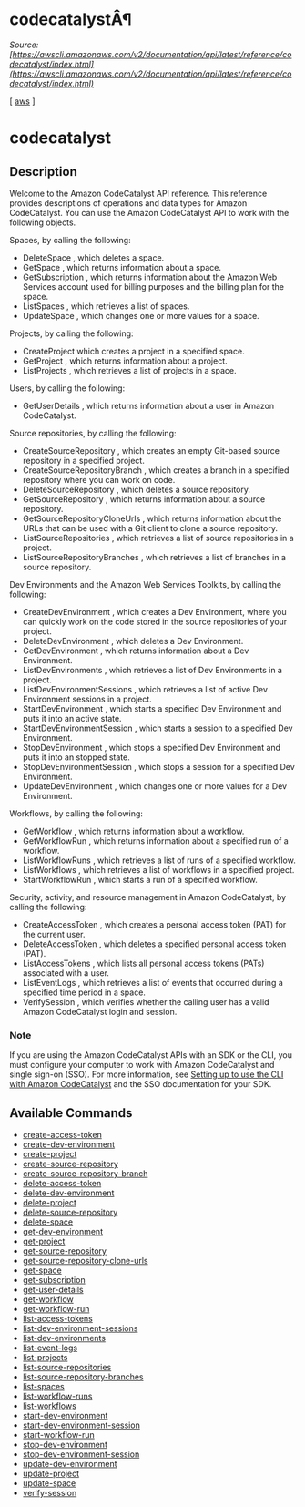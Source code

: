 # codecatalystÂ¶

*Source: [https://awscli.amazonaws.com/v2/documentation/api/latest/reference/codecatalyst/index.html](https://awscli.amazonaws.com/v2/documentation/api/latest/reference/codecatalyst/index.html)*

[ [aws](https://awscli.amazonaws.com/v2/documentation/api/latest/reference/index.html#cli-aws) ]

# codecatalyst

## Description

Welcome to the Amazon CodeCatalyst API reference. This reference provides descriptions of operations and data types for Amazon CodeCatalyst. You can use the Amazon CodeCatalyst API to work with the following objects.

Spaces, by calling the following:

- DeleteSpace , which deletes a space.
- GetSpace , which returns information about a space.
- GetSubscription , which returns information about the Amazon Web Services account used for billing purposes and the billing plan for the space.
- ListSpaces , which retrieves a list of spaces.
- UpdateSpace , which changes one or more values for a space.

Projects, by calling the following:

- CreateProject which creates a project in a specified space.
- GetProject , which returns information about a project.
- ListProjects , which retrieves a list of projects in a space.

Users, by calling the following:

- GetUserDetails , which returns information about a user in Amazon CodeCatalyst.

Source repositories, by calling the following:

- CreateSourceRepository , which creates an empty Git-based source repository in a specified project.
- CreateSourceRepositoryBranch , which creates a branch in a specified repository where you can work on code.
- DeleteSourceRepository , which deletes a source repository.
- GetSourceRepository , which returns information about a source repository.
- GetSourceRepositoryCloneUrls , which returns information about the URLs that can be used with a Git client to clone a source repository.
- ListSourceRepositories , which retrieves a list of source repositories in a project.
- ListSourceRepositoryBranches , which retrieves a list of branches in a source repository.

Dev Environments and the Amazon Web Services Toolkits, by calling the following:

- CreateDevEnvironment , which creates a Dev Environment, where you can quickly work on the code stored in the source repositories of your project.
- DeleteDevEnvironment , which deletes a Dev Environment.
- GetDevEnvironment , which returns information about a Dev Environment.
- ListDevEnvironments , which retrieves a list of Dev Environments in a project.
- ListDevEnvironmentSessions , which retrieves a list of active Dev Environment sessions in a project.
- StartDevEnvironment , which starts a specified Dev Environment and puts it into an active state.
- StartDevEnvironmentSession , which starts a session to a specified Dev Environment.
- StopDevEnvironment , which stops a specified Dev Environment and puts it into an stopped state.
- StopDevEnvironmentSession , which stops a session for a specified Dev Environment.
- UpdateDevEnvironment , which changes one or more values for a Dev Environment.

Workflows, by calling the following:

- GetWorkflow , which returns information about a workflow.
- GetWorkflowRun , which returns information about a specified run of a workflow.
- ListWorkflowRuns , which retrieves a list of runs of a specified workflow.
- ListWorkflows , which retrieves a list of workflows in a specified project.
- StartWorkflowRun , which starts a run of a specified workflow.

Security, activity, and resource management in Amazon CodeCatalyst, by calling the following:

- CreateAccessToken , which creates a personal access token (PAT) for the current user.
- DeleteAccessToken , which deletes a specified personal access token (PAT).
- ListAccessTokens , which lists all personal access tokens (PATs) associated with a user.
- ListEventLogs , which retrieves a list of events that occurred during a specified time period in a space.
- VerifySession , which verifies whether the calling user has a valid Amazon CodeCatalyst login and session.

### Note

If you are using the Amazon CodeCatalyst APIs with an SDK or the CLI, you must configure your computer to work with Amazon CodeCatalyst and single sign-on (SSO). For more information, see [Setting up to use the CLI with Amazon CodeCatalyst](https://docs.aws.amazon.com/codecatalyst/latest/userguide/set-up-cli.html) and the SSO documentation for your SDK.

## Available Commands

- [create-access-token](https://awscli.amazonaws.com/v2/documentation/api/latest/reference/codecatalyst/create-access-token.html)
- [create-dev-environment](https://awscli.amazonaws.com/v2/documentation/api/latest/reference/codecatalyst/create-dev-environment.html)
- [create-project](https://awscli.amazonaws.com/v2/documentation/api/latest/reference/codecatalyst/create-project.html)
- [create-source-repository](https://awscli.amazonaws.com/v2/documentation/api/latest/reference/codecatalyst/create-source-repository.html)
- [create-source-repository-branch](https://awscli.amazonaws.com/v2/documentation/api/latest/reference/codecatalyst/create-source-repository-branch.html)
- [delete-access-token](https://awscli.amazonaws.com/v2/documentation/api/latest/reference/codecatalyst/delete-access-token.html)
- [delete-dev-environment](https://awscli.amazonaws.com/v2/documentation/api/latest/reference/codecatalyst/delete-dev-environment.html)
- [delete-project](https://awscli.amazonaws.com/v2/documentation/api/latest/reference/codecatalyst/delete-project.html)
- [delete-source-repository](https://awscli.amazonaws.com/v2/documentation/api/latest/reference/codecatalyst/delete-source-repository.html)
- [delete-space](https://awscli.amazonaws.com/v2/documentation/api/latest/reference/codecatalyst/delete-space.html)
- [get-dev-environment](https://awscli.amazonaws.com/v2/documentation/api/latest/reference/codecatalyst/get-dev-environment.html)
- [get-project](https://awscli.amazonaws.com/v2/documentation/api/latest/reference/codecatalyst/get-project.html)
- [get-source-repository](https://awscli.amazonaws.com/v2/documentation/api/latest/reference/codecatalyst/get-source-repository.html)
- [get-source-repository-clone-urls](https://awscli.amazonaws.com/v2/documentation/api/latest/reference/codecatalyst/get-source-repository-clone-urls.html)
- [get-space](https://awscli.amazonaws.com/v2/documentation/api/latest/reference/codecatalyst/get-space.html)
- [get-subscription](https://awscli.amazonaws.com/v2/documentation/api/latest/reference/codecatalyst/get-subscription.html)
- [get-user-details](https://awscli.amazonaws.com/v2/documentation/api/latest/reference/codecatalyst/get-user-details.html)
- [get-workflow](https://awscli.amazonaws.com/v2/documentation/api/latest/reference/codecatalyst/get-workflow.html)
- [get-workflow-run](https://awscli.amazonaws.com/v2/documentation/api/latest/reference/codecatalyst/get-workflow-run.html)
- [list-access-tokens](https://awscli.amazonaws.com/v2/documentation/api/latest/reference/codecatalyst/list-access-tokens.html)
- [list-dev-environment-sessions](https://awscli.amazonaws.com/v2/documentation/api/latest/reference/codecatalyst/list-dev-environment-sessions.html)
- [list-dev-environments](https://awscli.amazonaws.com/v2/documentation/api/latest/reference/codecatalyst/list-dev-environments.html)
- [list-event-logs](https://awscli.amazonaws.com/v2/documentation/api/latest/reference/codecatalyst/list-event-logs.html)
- [list-projects](https://awscli.amazonaws.com/v2/documentation/api/latest/reference/codecatalyst/list-projects.html)
- [list-source-repositories](https://awscli.amazonaws.com/v2/documentation/api/latest/reference/codecatalyst/list-source-repositories.html)
- [list-source-repository-branches](https://awscli.amazonaws.com/v2/documentation/api/latest/reference/codecatalyst/list-source-repository-branches.html)
- [list-spaces](https://awscli.amazonaws.com/v2/documentation/api/latest/reference/codecatalyst/list-spaces.html)
- [list-workflow-runs](https://awscli.amazonaws.com/v2/documentation/api/latest/reference/codecatalyst/list-workflow-runs.html)
- [list-workflows](https://awscli.amazonaws.com/v2/documentation/api/latest/reference/codecatalyst/list-workflows.html)
- [start-dev-environment](https://awscli.amazonaws.com/v2/documentation/api/latest/reference/codecatalyst/start-dev-environment.html)
- [start-dev-environment-session](https://awscli.amazonaws.com/v2/documentation/api/latest/reference/codecatalyst/start-dev-environment-session.html)
- [start-workflow-run](https://awscli.amazonaws.com/v2/documentation/api/latest/reference/codecatalyst/start-workflow-run.html)
- [stop-dev-environment](https://awscli.amazonaws.com/v2/documentation/api/latest/reference/codecatalyst/stop-dev-environment.html)
- [stop-dev-environment-session](https://awscli.amazonaws.com/v2/documentation/api/latest/reference/codecatalyst/stop-dev-environment-session.html)
- [update-dev-environment](https://awscli.amazonaws.com/v2/documentation/api/latest/reference/codecatalyst/update-dev-environment.html)
- [update-project](https://awscli.amazonaws.com/v2/documentation/api/latest/reference/codecatalyst/update-project.html)
- [update-space](https://awscli.amazonaws.com/v2/documentation/api/latest/reference/codecatalyst/update-space.html)
- [verify-session](https://awscli.amazonaws.com/v2/documentation/api/latest/reference/codecatalyst/verify-session.html)